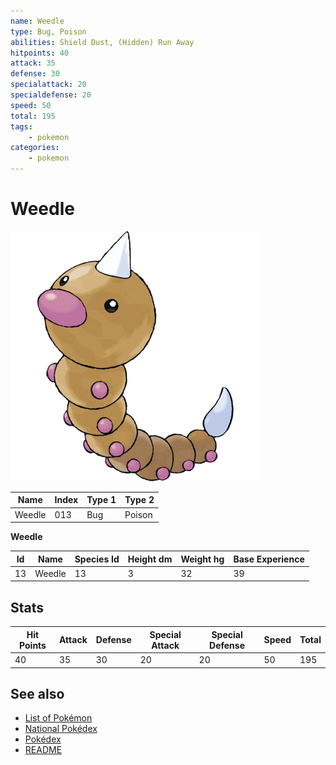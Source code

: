 ```yaml
---
name: Weedle
type: Bug, Poison
abilities: Shield Dust, (Hidden) Run Away
hitpoints: 40
attack: 35
defense: 30
specialattack: 20
specialdefense: 20
speed: 50
total: 195
tags:
    - pokemon
categories:
    - pokemon
---
```


# Weedle


![Weedle](images/013.png)

| **Name** | **Index** | **Type 1** | **Type 2** |
|----|----|----|----|
| Weedle | 013 | Bug | Poison  |

**Weedle** 




| **Id** | **Name** | **Species Id** | **Height dm** | **Weight hg** | **Base Experience** |
|--------|----------|----------------|------------|------------|---------------------|
| 13 | Weedle | 13 | 3 | 32 | 39 |



## Stats

| **Hit Points** | **Attack** | **Defense** | **Special Attack** | **Special Defense** | **Speed** | **Total** |
|----------------|------------|-------------|--------------------|---------------------|-----------|-----------|
| 40 | 35 | 30 | 20 | 20 | 50 | 195 |

## See also

- [List of Pokémon](../pokemon.md)
- [National Pokédex](../national_pokedex.md)
- [Pokédex](../pokedex.md)
- [README](../README.md)
